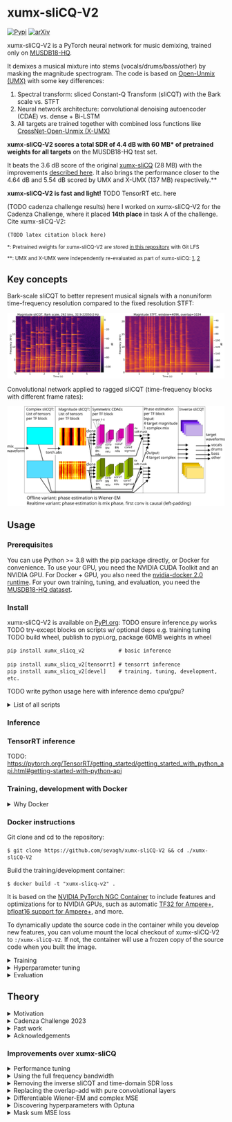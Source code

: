 <!--
# META:TODO

1. Code
    1. diagrams (inkscape, block spectrograms, try mermaid?)
1. git tag as "v1.0.0a" when ready
-->

# xumx-sliCQ-V2

[![Pypi](https://img.shields.io/pypi/v/openunmix.svg)](https://pypi.python.org/pypi/openunmix)
[![arXiv](https://img.shields.io/badge/arXiv-2112.05509-b31b1b.svg)](https://arxiv.org/abs/2112.05509)

xumx-sliCQ-V2 is a PyTorch neural network for music demixing, trained only on [MUSDB18-HQ](https://zenodo.org/record/3338373).

It demixes a musical mixture into stems (vocals/drums/bass/other) by masking the magnitude spectrogram. The code is based on [Open-Unmix (UMX)](https://github.com/sigsep/open-unmix-pytorch) with some key differences:
1. Spectral transform: sliced Constant-Q Transform (sliCQT) with the Bark scale vs. STFT
1. Neural network architecture: convolutional denoising autoencoder (CDAE) vs. dense + Bi-LSTM
1. All targets are trained together with combined loss functions like [CrossNet-Open-Unmix (X-UMX)](https://github.com/sony/ai-research-code/blob/master/x-umx/x-umx.md)

**xumx-sliCQ-V2 scores a total SDR of 4.4 dB with 60 MB\* of pretrained weights for all targets** on the MUSDB18-HQ test set.

It beats the 3.6 dB score of the original [xumx-sliCQ](https://github.com/sevagh/xumx-sliCQ) (28 MB) with the improvements [described here](#improvements-over-xumx-slicq). It also brings the performance closer to the 4.64 dB and 5.54 dB scored by UMX and X-UMX (137 MB) respectively.\*\*

**xumx-sliCQ-V2 is fast and light!** TODO TensorRT etc. here

(TODO cadenza challenge results) here I worked on xumx-sliCQ-V2 for the Cadenza Challenge, where it placed **14th place** in task A of the challenge. Cite xumx-sliCQ-V2:
```
(TODO latex citation block here)
```

<sub>

\*: Pretrained weights for xumx-sliCQ-V2 are stored [in this repository](./pretrained_model) with Git LFS

</sub>

<sub>

\*\*: UMX and X-UMX were independently re-evaluated as part of xumx-sliCQ: [1](https://github.com/sevagh/xumx_slicq_extra/blob/main/old-latex/mdx-submissions21/paper.md#results), [2](https://github.com/sevagh/xumx_slicq_extra)

</sub>

## Key concepts

Bark-scale sliCQT to better represent musical signals with a nonuniform time-frequency resolution compared to the fixed resolution STFT:

![slicq-spectral](.github/slicq_spectral.png)

Convolutional network applied to ragged sliCQT (time-frequency blocks with different frame rates):

![slicq-diagram](.github/slicq_diagram.png)

## Usage

### Prerequisites

You can use Python >= 3.8 with the pip package directly, or Docker for convenience. To use your GPU, you need the NVIDIA CUDA Toolkit and an NVIDIA GPU. For Docker + GPU, you also need the [nvidia-docker 2.0 runtime](https://docs.nvidia.com/datacenter/cloud-native/container-toolkit/install-guide.html#docker). For your own training, tuning, and evaluation, you need the [MUSDB18-HQ dataset](https://zenodo.org/record/3338373).

### Install

xumx-sliCQ-V2 is available on [PyPI.org](todo-link-here):
TODO ensure inference.py works
TODO try-except blocks on scripts w/ optional deps e.g. training tuning
TODO build wheel, publish to pypi.org, package 60MB weights in wheel
```
pip install xumx_slicq_v2           # basic inference

pip install xumx_slicq_v2[tensorrt] # tensorrt inference
pip install xumx_slicq_v2[devel]    # training, tuning, development, etc.
```

TODO write python usage here with inference demo cpu/gpu?

<details>
<summary>List of all scripts</summary>

| Script | Description | Device |
|:-|:-|:-|
| For end users | |
| xumx_slicq_v2.inference | Demix mixed songs | CPU **or** CUDA GPU |
| xumx_slicq_v2.tensorrt_inference | Demix mixed songs with TensorRT | CUDA GPU |
| For developers | |
| xumx_slicq_v2.evaluation | Evaluate pretrained networks | CPU |
| xumx_slicq_v2.training | Train the network | CUDA GPU |
| xumx_slicq_v2.tensorrt_export | Convert pretrained model to TensorRT | CUDA GPU |
| xumx_slicq_v2.optuna | Optuna hyperparam tuning | CUDA GPU |
| xumx_slicq_v2.slicqfinder | Random sliCQT param search | CPU **or** CUDA GPU |
| xumx_slicq_v2.visualization | Generate spectrograms | CPU |

If you installed the package with pip, run them like `python -m xumx_slicq_v2.$script_name`.

</details>

### Inference

### TensorRT inference

TODO: <https://pytorch.org/TensorRT/getting_started/getting_started_with_python_api.html#getting-started-with-python-api>

### Training, development with Docker

<details>
<summary>Why Docker</summary>

* When revisiting my old code, [xumx-sliCQ](https://github.com/sevagh/xumx-sliCQ), I realized the dev environment was not reproducible
* Within the last year, I have grown to dislike Conda, setuptools, pip, requirements.txt files, and everything related to packaging and dependency management for Python
* Docker lets me deliver an image that works without worrying about the user's host environment, and lets me mix multiple paradigms of Python packaging without creating overly-complex install instructions
    * Docker can be run on Windows and OSX, whereas if I don't use Docker, I can only provide instructions for Linux (my OS)
</details>

### Docker instructions

Git clone and cd to the repository:
```
$ git clone https://github.com/sevagh/xumx-sliCQ-V2 && cd ./xumx-sliCQ-V2
```
Build the training/development container:

```
$ docker build -t "xumx-slicq-v2" .
```
It is based on the [NVIDIA PyTorch NGC Container](https://catalog.ngc.nvidia.com/orgs/nvidia/containers/pytorch) to include features and optimizations for to NVIDIA GPUs, such as automatic [TF32 for Ampere+](https://blogs.nvidia.com/blog/2020/05/14/tensorfloat-32-precision-format/), [bfloat16 support for Ampere+](https://docs.nvidia.com/cuda/ampere-tuning-guide/index.html), and more.


To dynamically update the source code in the container while you develop new features, you can volume mount the local checkout of xumx-sliCQ-V2 to `:/xumx-sliCQ-V2`. If not, the container will use a frozen copy of the source code when you built the image.
    
<details>
<summary>Training</summary>

```
$ docker run --rm -it \
    --gpus=all --ipc=host --ulimit memlock=-1 --ulimit stack=67108864 \
    -v /path/to/MUSDB18-HQ/dataset:/MUSDB18-HQ \
    -v /path/to/save/trained/model:/model \
    -p 6006:6006 \
    xumx-slicq-v2 \
    python -m xumx_slicq_v2.training --help
```

The Tensorboard training web dashboard is launched by the training script: <http://127.0.0.1:6006/>.

**To persist the model**, you can volume mount a host volume to `:/model` (as in the command above). Killing and relaunching the container with a persisted model will continue the training process. If not, the trained model will disappear when the container is killed.

The lowest lost achieved (complex cross-target MSE + mask sum MSE loss) was 0.0405 at epoch 198. The average epoch time was around 170 seconds, or just under 3 minutes, with a batch size of 64 (and 8 cpu workers for the dataloader).

</details>

<details>
<summary>Hyperparameter tuning</summary>

```
$ docker run --rm -it \
    --gpus=all --ipc=host --ulimit memlock=-1 --ulimit stack=67108864 \
    -v /path/to/MUSDB18-HQ/dataset:/MUSDB18-HQ \
    -p 6006:6006 \
    xumx-slicq-v2 \
    python -m xumx_slicq_v2.optuna --help
```

The Optuna tuning script runs on a cut-down training and validation dataset, and minimizes the SDR score achieved by the model within 10 epochs per trial. It runs for 100 trials and was used to discover improved hyperparameters for xumx-sliCQ-V2 ([read more here](#improvements-over-xumx-slicq)).

The Optuna tuning web dashboard is launched by the tuning script: <http://127.0.0.1:6006/>.

</details>

<details>
<summary>Evaluation</summary>

```
$ docker run --rm -it \
    -v /path/to/MUSDB18-HQ/dataset:/MUSDB18-HQ \
    xumx-slicq-v2 \
    python -m xumx_slicq_v2.evaluation --help
```

By default, the pretrained model will be evaluated. **Pass different models to evaluate** as a path inside the container relative to the source code dir:
```
$ docker run --rm -it \
    -v /path/to/MUSDB18-HQ/dataset:/MUSDB18-HQ \
    -v /path/to//xumx-sliCQ-V2/source/code:/xumx-sliCQ-V2/ \
    xumx-slicq-v2 \
    python -m xumx_slicq_v2.evaluation \
    --model-path='/xumx-sliCQ-V2/model-to-evaluate'
```

This takes ~2-3 hours to run on all 50 test tracks of MUSDB18-HQ on my CPU (5950X + 64GB RAM). It will output the BSS scores of each track, and at the end, output the median score across all frames and tracks:
```
loading separator
scale=bark, fbins=262, fmin=32.90, fmax=22050.00, sllen=18060, trlen=4516
  0%|                                                                              | 0/50 [00:00<?, ?it/s]track: AM Contra - Heart Peripheral
getting audio
applying separation
n chunks: 4
...
<output truncated>
...
vocals          ==> SDR:   4.791  SIR:   7.794  ISR:   8.579  SAR:   4.500
drums           ==> SDR:   4.846  SIR:   8.062  ISR:   8.649  SAR:   4.953
bass            ==> SDR:   4.690  SIR:   8.778  ISR:   5.558  SAR:   4.193
other           ==> SDR:   3.273  SIR:   2.532  ISR:   8.065  SAR:   4.422
```
To get the total SDR, simply sum the four target SDRs and divide by 4:
```
SDR_tot = (SDR_vocals + SDR_drums + SDR_bass + SDR_other)/4.0
```

</details>

## Theory

<details>
<summary>Motivation</summary>

The sliced Constant-Q Transform (sliCQT) is a realtime implementation of the Nonstationary Gabor Transform (NSGT), which is a generalized nonuniform time-frequency transform with perfect inverse. Nonuniform time-frequency transforms are better suited to representing sounds with time-varying frequencies, such as music and speech. The STFT is limited due to its use of fixed windows and the time-frequency uncertainty principle of Gabor.

The NSGT can be used to implement a Constant-Q Transform (logarithmic scale), but it can use any type of frequency scale. In xumx-sliCQ and xumx-sliCQ-V2, the same Bark scale is used (262 Bark frequency bins from 32.9-22050 Hz).

</details>

<details>
<summary>Cadenza Challenge 2023</summary>

In 2021, I worked on xumx-sliCQ to submit to the MDX 21 ([Music Demixing Challenge 2021](https://www.aicrowd.com/challenges/music-demixing-challenge-ismir-2021) on AICrowd), and got my paper published to [the MDX 21 workshop](https://mdx-workshop.github.io/proceedings/hanssian.pdf) at ISMIR 2021 (and [arXiv](https://arxiv.org/abs/2112.05509)). The time-frequency uncertainty principle aligned with my desired thesis topic at the Music Technology Master's program at McGill.

In 2023, I chose to revisit the code of xumx-sliCQ for submission to the [Cadenza Challenge](http://cadenzachallenge.org/), which is a music demixing challenge with the additional context of hearing loss and accessibility. Nonuniform time-frequency transforms, like the sliCQT, are related to the nolinear human auditory system, and I had specific auditory motivations for choosing the Bark scale for the sliCQT in xumx-sliCQ.

</details>

<details>
<summary>Past work</summary>

TODO: fill this in with everything!

</details>

<details>
<summary>Acknowledgements</summary>

TODO: as usual, sigsep etc. musdb18-hq etc.

</details>

### Improvements over xumx-sliCQ

<details>
<summary>Performance tuning</summary>

First, I improved a lot of sloppy non-neural network code. The embedded [nsgt library](./xumx_slicq_v2/nsgt), which provides the sliCQT (and originates from <https://github.com/sevagh/nsgt>, and before that, the source <https://github.com/grrrr/nsgt>), had a lot of calls to NumPy after my initial conversion to PyTorch, leading to unnecessary host-device communication throughout an epoch trained on my GPU.

Next, I focused on making my epochs faster. The faster I can train it, the more I can work on xumx-sliCQ-V2 within a given time frame. To get the most out of the PyTorch code and my NVIDIA Ampere GPU (3090), I used two resources:
* Using the NVIDIA PyTorch Docker container (`nvcr.io/nvidia/pytorch:22.12-py3`) as the base for my training container to take advantage of implicit speedups provided by NVIDIA (e.g. automatically-enabled [TF32](https://blogs.nvidia.com/blog/2020/05/14/tensorfloat-32-precision-format/_))
* Modifying my PyTorch code according to the [performance tuning guide](https://pytorch.org/tutorials/recipes/recipes/tuning_guide.html)

The code changes were the following:
* In the model code:
    1. `bias=False` for every conv layer that was followed by a batch norm:
        ```
        encoder.extend([
            Conv2d(
                hidden_size_1,
                hidden_size_2,
                (freq_filter, time_filter_2),
                bias=False,
            ),
            BatchNorm2d(hidden_size_2),
            ReLU(),
        ])
        ```
* In the training code:
    1. Set the model `.to(memory_format=torch.channels_last)`
    1. Enable cuDNN benchmarking
        ```
        torch.backends.cudnn.benchmark = True
        ```
    1. Forcing some additional more TF32-related settings:
        ```
        torch.backends.cudnn.allow_tf32 = True
        ```
    1. Using AMP (Automatic Mixed Precision) with bfloat16 (on CUDA and CPU) (greatly reduces memory during training, allowing a larger batch size):
        ```
        with torch.autocast("cuda", dtype=torch.bfloat16) \
                torch.autocast("cpu", dtype=torch.bfloat16):
        ```

An epoch takes ~170s (train + validation) on my RTX 3090 with 24GB of GPU memory with `--batch-size=64 --nb-workers=8`. xumx-sliCQ by contrast took 350s per epoch with a batch size of 32 on an RTX 3080 Ti (which had 12GB GPU memory, half of my 3090). However, the old code used PyTorch 1.10, so the upgrade of V2 to 1.13 may also be contributing to improved performance.

</details>

<details>
<summary>Using the full frequency bandwidth</summary>

In xumx-sliCQ, I didn't use frequency bins above 16,000 Hz in the neural network; the demixing was only done on the frequency bins lower than that limit, copying the `umx` pretrained model of UMX. UMX's other pretrained model, `umxhq`, uses the full spectral bandwidth. In xumx-sliCQ-V2, I removed the bandwidth parameter to pass all the frequency bins of the sliCQT through the neural network.

</details>

<details>
<summary>Removing the inverse sliCQT and time-domain SDR loss</summary>

In xumx-sliCQ, I applied the mixed-domain SDR and MSE loss of X-UMX. However, due to the large computational graph introduced by the inverse sliCQT operation, I was disabling its gradient:
```
X = slicqt(x)
Xmag = torch.abs(X)
Ymag_est = unmix(Xmag)
Ycomplex_est = mix_phase(torch.angle(X), Ymag_est)

with torch.no_grad():
     y_est = islicqt(Ycomplex_est)
```

Without this, the epoch time goes from 1-5 minutes to 25+ minutes, making training unfeasible. However, by disabling the gradient, the SDR loss can't influence the network performance. In practice, I found that the MSE was an acceptable correlate to SDR performance, and dropped the isliCQT and SDR loss calculation.

</details>

<details>
<summary>Replacing the overlap-add with pure convolutional layers</summary>

A quirk of the sliCQT is that rather than the familiar 2 dimensions of time and frequency, it has 3 dimensions: slice, time-per-slice, and frequency. Adjacent slices have a 50% overlap with one another and must be summed to get the true spectrogram in a destructive operation (50% of the time coefficients are lost, with no inverse).

In xumx-sliCQ, an extra transpose convolutional layer with stride 2 is used to grow the time coefficients back to the original size after the 4-layer CDAE, to undo the destruction of the overlap-add.

In xumx-sliCQ-V2, the first convolutional layer takes the overlap into account by setting the kernel and stride to the window and hop size of the destructive overlap-add. The result is that the input is downsampled in a way that is recovered by the final transpose convolution layer in the 4-layer CDAE, eliminating the need for an extra upsampling layer.

Diagram (shown for one time-frequency block):
![slicq-overlap-improved](.github/slicq_overlap_improved.png)

By this point, I had a model that scored **4.1 dB** with 28 MB of weights using magnitude MSE loss.

</details>

<details>
<summary>Differentiable Wiener-EM and complex MSE</summary>

Borrowing from [Danna-Sep](https://github.com/yoyololicon/danna-sep), one of the [top performers in the MDX 21 challenge](https://github.com/yoyololicon/music-demixing-challenge-ismir-2021-entry), the differentiable Wiener-EM step is used inside the neural network during training, such that the output of xumx-sliCQ-V2 is a complex sliCQT, and the complex MSE loss function is used instead of the magnitude MSE loss. Wiener-EM is applied separately in each frequency block as shown in the [architecture diagram at the top of the README](#key-concepts).

This got the score to **4.24 dB** with 28 MB of weights trained with complex MSE loss (0.0395).

In xumx-sliCQ, Wiener-EM was only applied in the STFT domain as a post-processing step. The network was trained using magnitude MSE loss. The waveform estimate of xumx-sliCQ combined the estimate of the target magnitude with the phase of the mix (noisy phase or mix phase).

</details>

<details>
<summary>Discovering hyperparameters with Optuna</summary>

Using the included [Optuna tuning script](./xumx_slicq_v2/tuning.py), new hyperparameters that gave the highest SDR after cut-down training/validation epochs were:
* Changing the hidden sizes (channels) of the 2-layer CDAE from 25,55 to 50,51 (increased the model size from ~28-30MB to 60MB)
* Changing the size of the time filter in the 2nd layer from 3 to 4

Note that:
* The time kernel and stride of the first layer uses the window and hop size related to the overlap-add procedure, so it's not a tunable hyperparameter
* The ragged nature of the sliCQT makes it tricky to modify frequency kernel sizes (since the time-frequency bins can vary in their frequency bins, from 1 single frequency up to 86), so I kept those fixed from xumx-sliCQ
* The sliCQT params could be considered a hyperparameter, but the shape of the sliCQT modifies the network architecture, so for simplicity I kept it the same as xumx-sliCQ (262 bins, Bark scale, 32.9-22050 Hz)

This got the score to **4.35 dB** with 60 MB of weights trained with complex MSE loss of 0.0390.

</details>

<details>
<summary>Mask sum MSE loss</summary>

In spectrogram masking approaches to music demixing, commonly a ReLU or Sigmoid activation function is applied as the final activation layer to produce a non-negative mask for the mix magnitude spectrogram. In xumx-sliCQ, I used a Sigmoid activation in the final layer (UMX uses a ReLU). The final mask is multiplied with the input mixture:
```
mix = x.clone()

# x is a mask
x = cdae(x)

# apply the mask, i.e. multiplicative skip connection
x = x*mix
```

Since the mask for each target is between [0, 1], and the targets must add up to the mix, then the masks must add up to exactly 1:
```
drum_mask*mix + vocals_mask*mix + other_mask*mix + bass_mask*mix = mix
drum_mask + vocals_mask + other_mask + bass_mask = 1.0
```

In xumx-sliCQ-V2, I added a second loss term called the mask sum loss, which is the MSE between the sum of the four target masks and a matrix of 1s. This needs a small code change where both the complex slicqt (after Wiener-EM) and the sigmoid masks are returned in the training loop.

This got the score to **4.4 dB** with 60 MB of weights trained with complex MSE loss + mask sum loss of 0.0405.

</details>
